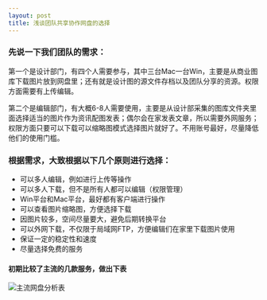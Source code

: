 ```yaml
---
layout: post 
title: 浅谈团队共享协作网盘的选择
--- 
```



### 先说一下我们团队的需求：

第一个是设计部门，有四个人需要参与，其中三台Mac一台Win，主要是从商业图库下载图片放到网盘里；还有就是设计图的源文件存档以及团队分享的资源。权限方面需要有上传编辑。

第二个是编辑部门，有大概6-8人需要使用，主要是从设计部采集的图库文件夹里面选择适当的图片作为资讯配图发表；偶尔会在家发表文章，所以需要外网服务；权限方面只要可以下载可以缩略图模式选择图片就好了。不用账号最好，尽量降低他们的使用门槛。

### 根据需求，大致根据以下几个原则进行选择：

*   可以多人编辑，例如进行上传等操作
*   可以多人下载，但不是所有人都可以编辑（权限管理）
*   Win平台和Mac平台，最好都有客户端进行操作
*   可以查看图片缩略图，方便选择下载
*   因图片较多，空间尽量要大，避免后期转换平台
*   可以外网下载，不仅限于局域网FTP，方便编辑们在家里下载图片使用
*   保证一定的稳定性和速度
*   尽量选择免费的服务


#### 初期比较了主流的几款服务，做出下表

![](http://qiniu.zifeixu.com/2014-01-03_team-network-disk.png "主流网盘分析表")


